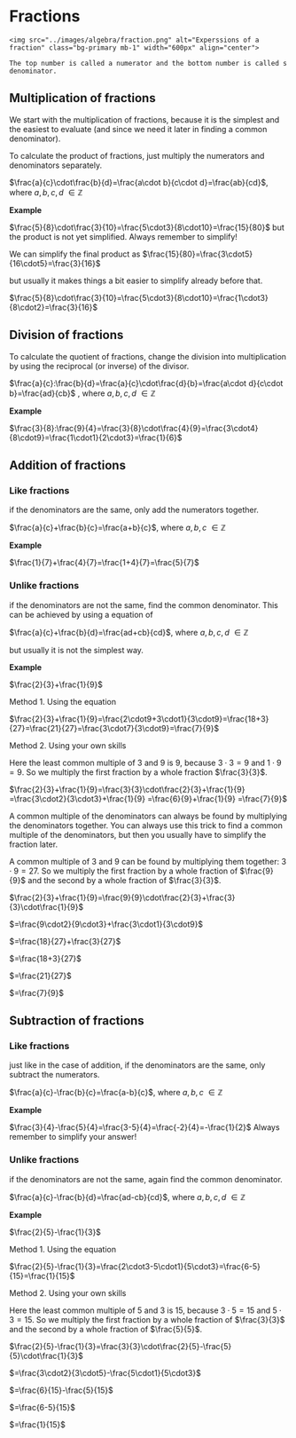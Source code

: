 # Fractions

```{figure-md} fraction
<img src="../images/algebra/fraction.png" alt="Experssions of a fraction" class="bg-primary mb-1" width="600px" align="center">

The top number is called a numerator and the bottom number is called s denominator.
```

## Multiplication of fractions

We start with the multiplication of fractions, because it is the simplest and the easiest to evaluate (and since we need it later in finding a common denominator).

To calculate the product of fractions, just multiply the numerators and denominators separately.

$\frac{a}{c}\cdot\frac{b}{d}=\frac{a\cdot b}{c\cdot d}=\frac{ab}{cd}$, where $a{,}b{,}c{,}d\ \in\mathbb{Z}$

**Example**

$\frac{5}{8}\cdot\frac{3}{10}=\frac{5\cdot3}{8\cdot10}=\frac{15}{80}$ but the product is not yet simplified. Always remember to simplify!

We can simplify the final product as
$\frac{15}{80}=\frac{3\cdot5}{16\cdot5}=\frac{3}{16}$

but usually it makes things a bit easier to simplify already before that.

$\frac{5}{8}\cdot\frac{3}{10}=\frac{5\cdot3}{8\cdot10}=\frac{1\cdot3}{8\cdot2}=\frac{3}{16}$


## Division of fractions

To calculate the quotient of fractions, change the division into multiplication by using the reciprocal (or inverse) of the divisor.

$\frac{a}{c}:\frac{b}{d}=\frac{a}{c}\cdot\frac{d}{b}=\frac{a\cdot d}{c\cdot b}=\frac{ad}{cb}$ , where $a{,}b{,}c{,}d\ \in\mathbb{Z}$

**Example**

$\frac{3}{8}:\frac{9}{4}=\frac{3}{8}\cdot\frac{4}{9}=\frac{3\cdot4}{8\cdot9}=\frac{1\cdot1}{2\cdot3}=\frac{1}{6}$


## Addition of fractions

### Like fractions
if the denominators are the same, only add the numerators together.

$\frac{a}{c}+\frac{b}{c}=\frac{a+b}{c}$, where $a{,}b{,}c\ \in\mathbb{Z}$

**Example**

$\frac{1}{7}+\frac{4}{7}=\frac{1+4}{7}=\frac{5}{7}$

### Unlike fractions
if the denominators are not the same, find the common denominator. This can be achieved by using a equation of

$\frac{a}{c}+\frac{b}{d}=\frac{ad+cb}{cd}$, where $a{,}b{,}c{,}d\ \in\mathbb{Z}$

but usually it is not the simplest way.

**Example**

$\frac{2}{3}+\frac{1}{9}$

Method 1. Using the equation

$\frac{2}{3}+\frac{1}{9}=\frac{2\cdot9+3\cdot1}{3\cdot9}=\frac{18+3}{27}=\frac{21}{27}=\frac{3\cdot7}{3\cdot9}=\frac{7}{9}$

Method 2. Using your own skills

Here the least common multiple of 3 and 9 is 9, because $3\cdot3=9$ and $1\cdot9=9$. So we multiply the first fraction by a whole fraction  $\frac{3}{3}$.

$\frac{2}{3}+\frac{1}{9}=\frac{3}{3}\cdot\frac{2}{3}+\frac{1}{9}
             =\frac{3\cdot2}{3\cdot3}+\frac{1}{9}
             =\frac{6}{9}+\frac{1}{9}
             =\frac{7}{9}$

A common multiple of the denominators can always be found by multiplying the denominators together. You can always use this trick to find a common multiple of the denominators, but then you usually have to simplify the fraction later.

A common multiple of 3 and 9 can be found by multiplying them together: $3\cdot9=27$. So we multiply the first fraction by a whole fraction of $\frac{9}{9}$ and the second by a whole fraction of $\frac{3}{3}$.

$\frac{2}{3}+\frac{1}{9}=\frac{9}{9}\cdot\frac{2}{3}+\frac{3}{3}\cdot\frac{1}{9}$

$=\frac{9\cdot2}{9\cdot3}+\frac{3\cdot1}{3\cdot9}$

$=\frac{18}{27}+\frac{3}{27}$

$=\frac{18+3}{27}$

$=\frac{21}{27}$

$=\frac{7}{9}$


## Subtraction of fractions 

### Like fractions
just like in the case of addition, if the denominators are the same, only subtract the numerators.

$\frac{a}{c}-\frac{b}{c}=\frac{a-b}{c}$, where $a{,}b{,}c\ \in\mathbb{Z}$

**Example**

$\frac{3}{4}-\frac{5}{4}=\frac{3-5}{4}=\frac{-2}{4}=-\frac{1}{2}$ Always remember to simplify your answer!

### Unlike fractions
if the denominators are not the same, again find the common denominator.

$\frac{a}{c}-\frac{b}{d}=\frac{ad-cb}{cd}$, where $a{,}b{,}c{,}d\ \in\mathbb{Z}$

**Example**

$\frac{2}{5}-\frac{1}{3}$

Method 1. Using the equation

$\frac{2}{5}-\frac{1}{3}=\frac{2\cdot3-5\cdot1}{5\cdot3}=\frac{6-5}{15}=\frac{1}{15}$

Method 2. Using your own skills

Here the least common multiple of 5 and 3 is 15, because $3\cdot5=15$ and $5\cdot3=15$. So we multiply the first fraction by a whole fraction of $\frac{3}{3}$ and the second by a whole fraction of $\frac{5}{5}$.

$\frac{2}{5}-\frac{1}{3}=\frac{3}{3}\cdot\frac{2}{5}-\frac{5}{5}\cdot\frac{1}{3}$
              
$=\frac{3\cdot2}{3\cdot5}-\frac{5\cdot1}{5\cdot3}$
              
$=\frac{6}{15}-\frac{5}{15}$
            
$=\frac{6-5}{15}$
              
$=\frac{1}{15}$